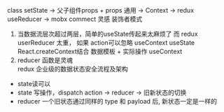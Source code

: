 class setState -> 父子组件props + props 通用 -> Context
 -> redux useReducer -> mobx commect 灵感 装饰者模式
1. 当数据流层次超过两层，简单的useState传起来太麻烦了
而 redux userReducer 太重， 如果 action可以忽略 useContext
useState React.createContext结合  数据模板 + 实际操作
useContext
2. reducer 函数是灵魂  
  redux 企业级的数据状态安全流程及架构
  - state读可以
  - state 写操作，dispatch action -> reducer -> 旧新状态的切换
  - reducer 一个旧状态通过同样的 type 和 payload 后, 新状态一定是一样的
